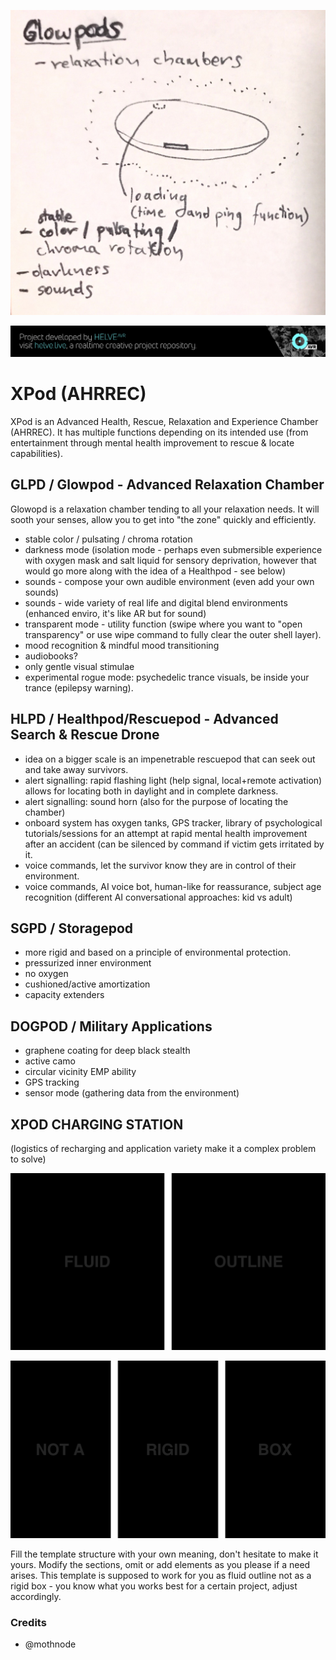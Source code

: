 ![Project Banner](glowpod-idea.JPG)

[![BANNERTAG](/assets/readme_visuals/helve-banner.png)](http://helve.live)

<a name="intro"></a> 
# XPod (AHRREC)
XPod is an Advanced Health, Rescue, Relaxation and Experience Chamber (AHRREC). It has multiple functions depending on its intended use (from entertainment through mental health improvement to rescue & locate capabilities).

## GLPD / Glowpod - Advanced Relaxation Chamber
Glowopd is a relaxation chamber tending to all your relaxation needs. It will sooth your senses, allow you to get into "the zone" quickly and efficiently.

- stable color / pulsating / chroma rotation
- darkness mode (isolation mode - perhaps even submersible experience with oxygen mask and salt liquid for sensory deprivation, however that would go more along with the idea of a Healthpod - see below)
- sounds - compose your own audible environment (even add your own sounds) 
- sounds - wide variety of real life and digital blend environments (enhanced enviro, it's like AR but for sound)
- transparent mode - utility function (swipe where you want to "open transparency" or use wipe command to fully clear the outer shell layer).
- mood recognition & mindful mood transitioning
- audiobooks?
- only gentle visual stimulae
- experimental rogue mode: psychedelic trance visuals, be inside your trance (epilepsy warning).

## HLPD / Healthpod/Rescuepod - Advanced Search & Rescue Drone
- idea on a bigger scale is an impenetrable rescuepod that can seek out and take away survivors.
- alert signalling: rapid flashing light (help signal, local+remote activation) allows for locating both in daylight and in complete darkness.
- alert signalling: sound horn (also for the purpose of locating the chamber)
- onboard system has oxygen tanks, GPS tracker, library of psychological tutorials/sessions for an attempt at rapid mental health improvement after an accident (can be silenced by command if victim gets irritated by it.
- voice commands, let the survivor know they are in control of their environment.
- voice commands, AI voice bot, human-like for reassurance, subject age recognition (different AI conversational approaches: kid vs adult)

## SGPD / Storagepod
- more rigid and based on a principle of environmental protection.
- pressurized inner environment
- no oxygen
- cushioned/active amortization
- capacity extenders

## DOGPOD / Military Applications
- graphene coating for deep black stealth
- active camo
- circular vicinity EMP ability
- GPS tracking
- sensor mode (gathering data from the environment)

## XPOD CHARGING STATION

(logistics of recharging and application variety make it a complex problem to solve)


![GALLERY DUAL](/assets/readme_visuals/vaco-dual-gallery.png)

![GALLERY TRIPLE](/assets/readme_visuals/vaco-triple-gallery.png)

Fill the template structure with your own meaning, don't hesitate to make it yours. Modify the sections, omit or add elements as you please if a need arises. This template is supposed to work for you as fluid outline not as a rigid box - you know what you works best for a certain project, adjust accordingly.

<a name="credits"></a>
### Credits
+ @mothnode
